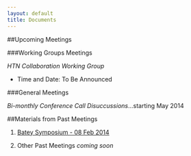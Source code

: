 ```yaml
---
layout: default
title: Documents
---
```


##Upcoming Meetings

###Working Groups Meetings

*HTN Collaboration Working Group* 

- Time and Date: To Be Announced

###General Meetings

*Bi-monthly Conference Call Disuccussions*...starting May 2014

##Materials from Past Meetings

1. [Batey Symposium - 08 Feb 2014](meetings/2014-02-08-batey-symposium/)

1. Other Past Meetings *coming soon*